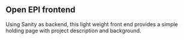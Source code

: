 ## Open EPI frontend

Using Sanity as backend, this light weight front end provides a simple holding page with project description and background.
